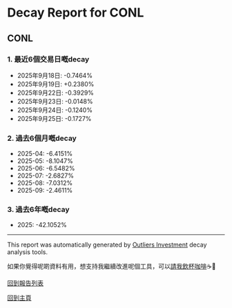 # Decay Report for CONL

## CONL

### 1. 最近6個交易日嘅decay

- 2025年9月18日: -0.7464%
- 2025年9月19日: +0.2380%
- 2025年9月22日: -0.3929%
- 2025年9月23日: -0.0148%
- 2025年9月24日: -0.1240%
- 2025年9月25日: -0.1727%

### 2. 過去6個月嘅decay

- 2025-04: -6.4151%
- 2025-05: -8.1047%
- 2025-06: -6.5482%
- 2025-07: -2.6827%
- 2025-08: -7.0312%
- 2025-09: -2.4611%

### 3. 過去6年嘅decay

- 2025: -42.1052%

------------------------------
This report was automatically generated by [Outliers Investment](https://outliersecon.github.io/Outliers-Investment/) decay analysis tools.

如果你覺得呢啲資料有用，想支持我繼續改進呢個工具，可以[請我飲杯咖啡](https://buymeacoffee.com/outliersecon)☕🙏

[回到報告列表](https://outliersecon.github.io/Outliers-Investment/reports/reports_public)

[回到主頁](https://outliersecon.github.io/Outliers-Investment/)